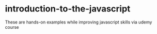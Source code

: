 # introduction-to-the-javascript
These are hands-on examples while improving javascript skills via udemy course


